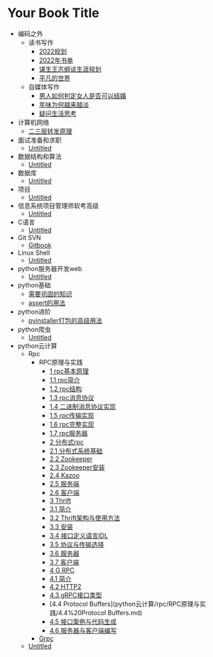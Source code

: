 # Your Book Title

- 编码之外
  - 读书写作
    * [2022规划](编码之外/读书写作/2022规划.md)
    * [2022年书单](编码之外/读书写作/2022年书单.md)
    * [谋生王志纲谈生涯规划](编码之外/读书写作/谋生王志纲谈生涯规划.md)
    * [平凡的世界](编码之外/读书写作/平凡的世界.md)
  - 自媒体写作
    * [男人如何判定女人是否可以结婚](编码之外/自媒体写作/男人如何判定女人是否可以结婚.md)
    * [年味为何越来越淡](编码之外/自媒体写作/年味为何越来越淡.md)
    * [疑问生活思考](编码之外/自媒体写作/疑问生活思考.md)
- 计算机网络
  * [二三层转发原理](计算机网络/二三层转发原理.md)
- 面试准备和求职
  * [Untitled](面试准备和求职/Untitled.md)
- 数据结构和算法
  * [Untitled](数据结构和算法/Untitled.md)
- 数据库
  * [Untitled](数据库/Untitled.md)
- 项目
  * [Untitled](项目/Untitled.md)
- 信息系统项目管理师软考高级
  * [Untitled](信息系统项目管理师软考高级/Untitled.md)
- C语言
  * [Untitled](C语言/Untitled.md)
- Git SVN
  * [Gitbook](git&SVN/gitbook.md)
- Linux Shell
  * [Untitled](Linux&shell/Untitled.md)
- python服务器开发web
  * [Untitled](python服务器开发web/Untitled.md)
- python基础
  * [需要巩固的知识](python基础/需要巩固的知识.md)
  * [assert的用法](python基础/assert的用法.md)
- python进阶
  * [pyinstaller打包的高级用法](python进阶/pyinstaller打包的高级用法.md)
- python爬虫
  * [Untitled](python爬虫/Untitled.md)
- python云计算
  - Rpc
    - RPC原理与实践
      * [1 rpc基本原理](python云计算/rpc/RPC原理与实践/1%20rpc基本原理.md)
      * [1.1 rpc简介](python云计算/rpc/RPC原理与实践/1.1%20rpc简介.md)
      * [1.2 rpc结构](python云计算/rpc/RPC原理与实践/1.2%20rpc结构.md)
      * [1.3 rpc消息协议](python云计算/rpc/RPC原理与实践/1.3%20rpc消息协议.md)
      * [1.4 二进制消息协议实现](python云计算/rpc/RPC原理与实践/1.4%20二进制消息协议实现.md)
      * [1.5 rpc传输实现](python云计算/rpc/RPC原理与实践/1.5%20rpc传输实现.md)
      * [1.6 rpc完整实现](python云计算/rpc/RPC原理与实践/1.6%20rpc完整实现.md)
      * [1.7 rpc服务器](python云计算/rpc/RPC原理与实践/1.7%20rpc服务器.md)
      * [2 分布式rpc](python云计算/rpc/RPC原理与实践/2%20分布式rpc.md)
      * [2.1 分布式系统基础](python云计算/rpc/RPC原理与实践/2.1%20分布式系统基础.md)
      * [2.2 Zookeeper](python云计算/rpc/RPC原理与实践/2.2%20Zookeeper.md)
      * [2.3 Zookeeper安装](python云计算/rpc/RPC原理与实践/2.3%20Zookeeper安装.md)
      * [2.4 Kazoo](python云计算/rpc/RPC原理与实践/2.4%20Kazoo.md)
      * [2.5 服务端](python云计算/rpc/RPC原理与实践/2.5%20服务端.md)
      * [2.6 客户端](python云计算/rpc/RPC原理与实践/2.6%20客户端.md)
      * [3 Thrift](python云计算/rpc/RPC原理与实践/3%20Thrift.md)
      * [3.1 简介](python云计算/rpc/RPC原理与实践/3.1%20简介.md)
      * [3.2 Thrift架构与使用方法](python云计算/rpc/RPC原理与实践/3.2%20Thrift架构与使用方法.md)
      * [3.3 安装](python云计算/rpc/RPC原理与实践/3.3%20安装.md)
      * [3.4 接口定义语言IDL](python云计算/rpc/RPC原理与实践/3.4%20接口定义语言IDL.md)
      * [3.5 协议与传输选择](python云计算/rpc/RPC原理与实践/3.5%20协议与传输选择.md)
      * [3.6 服务器](python云计算/rpc/RPC原理与实践/3.6%20服务器.md)
      * [3.7 客户端](python云计算/rpc/RPC原理与实践/3.7%20客户端.md)
      * [4 G RPC](python云计算/rpc/RPC原理与实践/4%20gRPC.md)
      * [4.1 简介](python云计算/rpc/RPC原理与实践/4.1%20简介.md)
      * [4.2 HTTP2](python云计算/rpc/RPC原理与实践/4.2%20HTTP2.md)
      * [4.3 gRPC接口类型](python云计算/rpc/RPC原理与实践/4.3%20gRPC接口类型.md)
      * [4.4 Protocol Buffers](python云计算/rpc/RPC原理与实践/4.4%20Protocol Buffers.md)
      * [4.5 接口案例与代码生成](python云计算/rpc/RPC原理与实践/4.5%20接口案例与代码生成.md)
      * [4.6 服务器与客户端编写](python云计算/rpc/RPC原理与实践/4.6%20服务器与客户端编写.md)
    * [Grpc](python云计算/rpc/grpc.md)
  * [Untitled](python云计算/Untitled.md)
